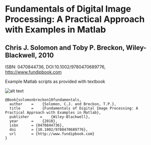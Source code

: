 

#  Fundamentals of Digital Image Processing: A Practical Approach with Examples in Matlab
##  Chris J. Solomon and Toby P. Breckon, Wiley-Blackwell, 2010

ISBN: 0470844736, DOI:10.1002/9780470689776, http://www.fundipbook.com

Example Matlab scripts as provided with textbook

![alt text](http://breckon.eu/toby/fundipbook/images/cover_blk_1.png "cover")

```
@Book{solomonbreckon10fundamentals,
  author 	= 	 {Solomon, C.J. and Breckon, T.P.},
  title 	= 	 {Fundamentals of Digital Image Processing: A Practical Approach with Examples in Matlab},
  publisher 	= 	 {Wiley-Blackwell},
  year 		= 	 {2010},
  isbn 		= {0470844736},
  doi 		= {10.1002/9780470689776},
  url 		= {http://www.fundipbook.com}
}
```
